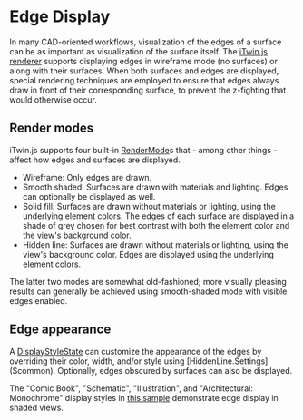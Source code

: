 # Edge Display

In many CAD-oriented workflows, visualization of the edges of a surface can be as important as visualization of the surface itself. The [iTwin.js renderer](./index.md) supports displaying edges in wireframe mode (no surfaces) or along with their surfaces. When both surfaces and edges are displayed, special rendering techniques are employed to ensure that edges always draw in front of their corresponding surface, to prevent the z-fighting that would otherwise occur.

## Render modes

iTwin.js supports four built-in [RenderMode]($common)s that - among other things - affect how edges and surfaces are displayed.

- Wireframe: Only edges are drawn.
- Smooth shaded: Surfaces are drawn with materials and lighting. Edges can optionally be displayed as well.
- Solid fill: Surfaces are drawn without materials or lighting, using the underlying element colors. The edges of each surface are displayed in a shade of grey chosen for best contrast with both the element color and the view's background color.
- Hidden line: Surfaces are drawn without materials or lighting, using the view's background color. Edges are displayed using the underlying element colors.

The latter two modes are somewhat old-fashioned; more visually pleasing results can generally be achieved using smooth-shaded mode with visible edges enabled.

## Edge appearance

A [DisplayStyleState]($frontend) can customize the appearance of the edges by overriding their color, width, and/or style using [HiddenLine.Settings]($common). Optionally, edges obscured by surfaces can also be displayed.

The "Comic Book", "Schematic", "Illustration", and "Architectural: Monochrome" display styles in [this sample](https://www.itwinjs.org/sandboxes/iTwinPlatform/Display%20Styles/) demonstrate edge display in shaded views.
